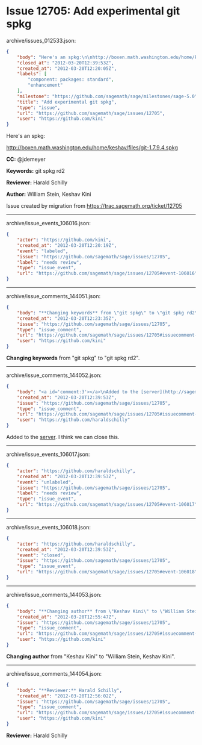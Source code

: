 # Issue 12705: Add experimental git spkg

archive/issues_012533.json:
```json
{
    "body": "Here's an spkg:\n\nhttp://boxen.math.washington.edu/home/keshav/files/git-1.7.9.4.spkg\n\n**CC:**  @jdemeyer\n\n**Keywords:** git spkg rd2\n\n**Reviewer:** Harald Schilly\n\n**Author:** William Stein, Keshav Kini\n\nIssue created by migration from https://trac.sagemath.org/ticket/12705\n\n",
    "closed_at": "2012-03-20T12:39:53Z",
    "created_at": "2012-03-20T12:20:05Z",
    "labels": [
        "component: packages: standard",
        "enhancement"
    ],
    "milestone": "https://github.com/sagemath/sage/milestones/sage-5.0",
    "title": "Add experimental git spkg",
    "type": "issue",
    "url": "https://github.com/sagemath/sage/issues/12705",
    "user": "https://github.com/kini"
}
```
Here's an spkg:

http://boxen.math.washington.edu/home/keshav/files/git-1.7.9.4.spkg

**CC:**  @jdemeyer

**Keywords:** git spkg rd2

**Reviewer:** Harald Schilly

**Author:** William Stein, Keshav Kini

Issue created by migration from https://trac.sagemath.org/ticket/12705





---

archive/issue_events_106016.json:
```json
{
    "actor": "https://github.com/kini",
    "created_at": "2012-03-20T12:20:19Z",
    "event": "labeled",
    "issue": "https://github.com/sagemath/sage/issues/12705",
    "label": "needs review",
    "type": "issue_event",
    "url": "https://github.com/sagemath/sage/issues/12705#event-106016"
}
```



---

archive/issue_comments_144051.json:
```json
{
    "body": "**Changing keywords** from \"git spkg\" to \"git spkg rd2\".",
    "created_at": "2012-03-20T12:23:35Z",
    "issue": "https://github.com/sagemath/sage/issues/12705",
    "type": "issue_comment",
    "url": "https://github.com/sagemath/sage/issues/12705#issuecomment-144051",
    "user": "https://github.com/kini"
}
```

**Changing keywords** from "git spkg" to "git spkg rd2".



---

archive/issue_comments_144052.json:
```json
{
    "body": "<a id='comment:3'></a>\nAdded to the [server](http://sagemath.org/spkg/experimental/). I think we can close this.",
    "created_at": "2012-03-20T12:39:53Z",
    "issue": "https://github.com/sagemath/sage/issues/12705",
    "type": "issue_comment",
    "url": "https://github.com/sagemath/sage/issues/12705#issuecomment-144052",
    "user": "https://github.com/haraldschilly"
}
```

<a id='comment:3'></a>
Added to the [server](http://sagemath.org/spkg/experimental/). I think we can close this.



---

archive/issue_events_106017.json:
```json
{
    "actor": "https://github.com/haraldschilly",
    "created_at": "2012-03-20T12:39:53Z",
    "event": "unlabeled",
    "issue": "https://github.com/sagemath/sage/issues/12705",
    "label": "needs review",
    "type": "issue_event",
    "url": "https://github.com/sagemath/sage/issues/12705#event-106017"
}
```



---

archive/issue_events_106018.json:
```json
{
    "actor": "https://github.com/haraldschilly",
    "created_at": "2012-03-20T12:39:53Z",
    "event": "closed",
    "issue": "https://github.com/sagemath/sage/issues/12705",
    "type": "issue_event",
    "url": "https://github.com/sagemath/sage/issues/12705#event-106018"
}
```



---

archive/issue_comments_144053.json:
```json
{
    "body": "**Changing author** from \"Keshav Kini\" to \"William Stein, Keshav Kini\".",
    "created_at": "2012-03-20T12:55:47Z",
    "issue": "https://github.com/sagemath/sage/issues/12705",
    "type": "issue_comment",
    "url": "https://github.com/sagemath/sage/issues/12705#issuecomment-144053",
    "user": "https://github.com/kini"
}
```

**Changing author** from "Keshav Kini" to "William Stein, Keshav Kini".



---

archive/issue_comments_144054.json:
```json
{
    "body": "**Reviewer:** Harald Schilly",
    "created_at": "2012-03-20T12:56:02Z",
    "issue": "https://github.com/sagemath/sage/issues/12705",
    "type": "issue_comment",
    "url": "https://github.com/sagemath/sage/issues/12705#issuecomment-144054",
    "user": "https://github.com/kini"
}
```

**Reviewer:** Harald Schilly
